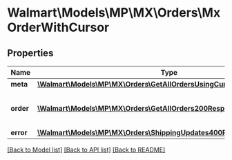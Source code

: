 # Walmart\Models\MP\MX\Orders\MxOrderWithCursor

## Properties

Name | Type | Description | Notes
------------ | ------------- | ------------- | -------------
**meta** | [**\Walmart\Models\MP\MX\Orders\GetAllOrdersUsingCursor200ResponseMeta**](GetAllOrdersUsingCursor200ResponseMeta.md) |  | [optional]
**order** | [**\Walmart\Models\MP\MX\Orders\GetAllOrders200ResponseOrderInner[]**](GetAllOrders200ResponseOrderInner.md) | Information about the purchase order | [optional]
**error** | [**\Walmart\Models\MP\MX\Orders\ShippingUpdates400ResponseError**](ShippingUpdates400ResponseError.md) |  | [optional]


[[Back to Model list]](./) [[Back to API list]](../../../../../README.md#supported-apis) [[Back to README]](../../../../../README.md)

